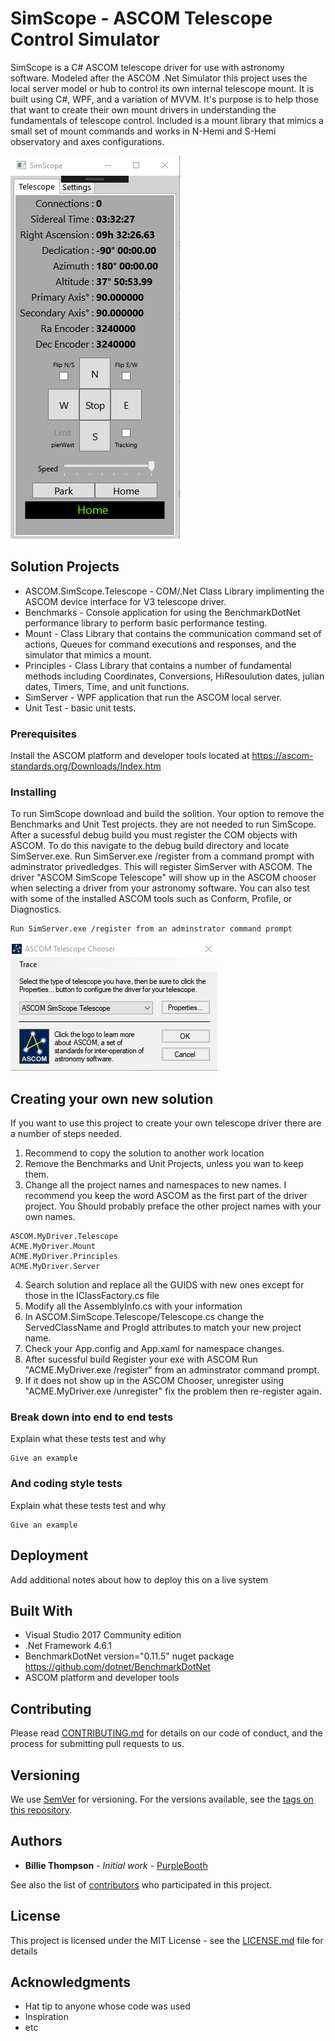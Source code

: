 # SimScope - ASCOM Telescope Control Simulator
SimScope is a C# ASCOM telescope driver for use with astronomy software.  Modeled after the ASCOM .Net Simulator this project uses the local server model or hub to control its own internal telescope mount. It is built using C#, WPF, and a variation of MVVM.  It's purpose is to help those that want to create their own mount drivers in understanding the fundamentals of telescope control. Included is a mount library that mimics a small set of mount commands and works in N-Hemi and S-Hemi observatory and axes configurations.

![Alt text](Docs/SimScope.png?raw=true "SimScope")

## Solution Projects

* ASCOM.SimScope.Telescope - COM/.Net Class Library implimenting the ASCOM device interface for V3 telescope driver.
* Benchmarks - Console application for using the BenchmarkDotNet performance library to perform basic performance testing.
* Mount - Class Library that contains the communication command set of actions, Queues for command executions and responses, and the                simulator that mimics a mount.
* Principles - Class Library that contains a number of fundamental methods including Coordinates, Conversions, HiResoulution dates,               julian dates, Timers, Time, and unit functions.
* SimServer - WPF application that run the ASCOM local server.
* Unit Test - basic unit tests.

### Prerequisites

Install the ASCOM platform and developer tools located at https://ascom-standards.org/Downloads/Index.htm

### Installing

To run SimScope download and build the solition.  Your option to remove the Benchmarks and Unit Test projects. they are not needed to run SimScope. After a sucessful debug build you must register the COM objects with ASCOM.  To do this navigate to the debug build directory and locate SimServer.exe.  Run SimServer.exe /register from a command prompt with adminstrator privedledges.  This will register SimServer with ASCOM.  The driver "ASCOM SimScope Telescope" will show up in the ASCOM chooser when selecting a driver from your astronomy software.  You can also test with some of the installed ASCOM tools such as Conform, Profile, or Diagnostics. 

```
Run SimServer.exe /register from an adminstrator command prompt
```
![Alt text](Docs/Chooser.png?raw=true "Chooser")

## Creating your own new solution

If you want to use this project to create your own telescope driver there are a number of steps needed.
1. Recommend to copy the solution to another work location
2. Remove the Benchmarks and Unit Projects, unless you wan to keep them.
3. Change all the project names and namespaces to new names. I recommend you keep the word ASCOM as the first part of the driver project.  You Should probably preface the other project names with your own names.

```
ASCOM.MyDriver.Telescope
ACME.MyDriver.Mount
ACME.MyDriver.Principles
ACME.MyDriver.Server
```
4. Search solution and replace all the GUIDS with new ones except for those in the IClassFactory.cs file
5. Modify all the AssemblyInfo.cs with your information
6. In ASCOM.SimScope.Telescope/Telescope.cs change the ServedClassName and ProgId attributes to match your new project name.
7. Check your App.config and App.xaml for namespace changes.
8. After sucessful build Register your exe with ASCOM Run "ACME.MyDriver.exe /register" from an adminstrator command prompt.
9. If it does not show up in the ASCOM Chooser, unregister using "ACME.MyDriver.exe /unregister" fix the problem then re-register again.

### Break down into end to end tests

Explain what these tests test and why

```
Give an example
```

### And coding style tests

Explain what these tests test and why

```
Give an example
```

## Deployment

Add additional notes about how to deploy this on a live system

## Built With

* Visual Studio 2017 Community edition
* .Net Framework 4.6.1
* BenchmarkDotNet version="0.11.5" nuget package https://github.com/dotnet/BenchmarkDotNet
* ASCOM platform and developer tools

## Contributing

Please read [CONTRIBUTING.md](https://gist.github.com/PurpleBooth/b24679402957c63ec426) for details on our code of conduct, and the process for submitting pull requests to us.

## Versioning

We use [SemVer](http://semver.org/) for versioning. For the versions available, see the [tags on this repository](https://github.com/your/project/tags). 

## Authors

* **Billie Thompson** - *Initial work* - [PurpleBooth](https://github.com/PurpleBooth)

See also the list of [contributors](https://github.com/your/project/contributors) who participated in this project.

## License

This project is licensed under the MIT License - see the [LICENSE.md](LICENSE.md) file for details

## Acknowledgments

* Hat tip to anyone whose code was used
* Inspiration
* etc
